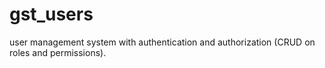 # gst_users
user management system with authentication and authorization (CRUD on roles and permissions).
